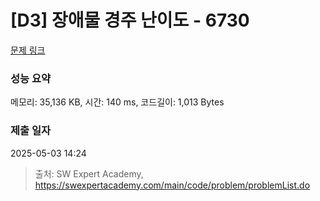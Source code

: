# [D3] 장애물 경주 난이도 - 6730 

[문제 링크](https://swexpertacademy.com/main/code/problem/problemDetail.do?contestProbId=AWefy5x65PoDFAUh) 

### 성능 요약

메모리: 35,136 KB, 시간: 140 ms, 코드길이: 1,013 Bytes

### 제출 일자

2025-05-03 14:24



> 출처: SW Expert Academy, https://swexpertacademy.com/main/code/problem/problemList.do